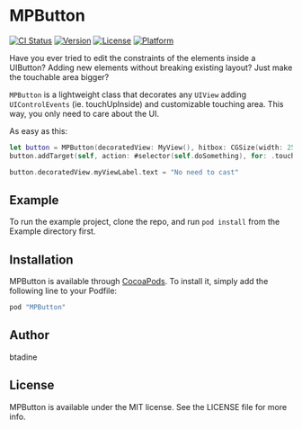 # MPButton

[![CI Status](http://img.shields.io/travis/btadine/MPButton.svg?style=flat)](https://travis-ci.org/btadine/MPButton)
[![Version](https://img.shields.io/cocoapods/v/MPButton.svg?style=flat)](http://cocoapods.org/pods/MPButton)
[![License](https://img.shields.io/cocoapods/l/MPButton.svg?style=flat)](http://cocoapods.org/pods/MPButton)
[![Platform](https://img.shields.io/cocoapods/p/MPButton.svg?style=flat)](http://cocoapods.org/pods/MPButton)

Have you ever tried to edit the constraints of the elements inside a UIButton? 
Adding new elements without breaking existing layout?
Just make the touchable area bigger?

`MPButton` is a lightweight class that decorates any `UIView` adding `UIControlEvents` (ie. touchUpInside) and customizable touching area. This way, you only need to care about the UI.

As easy as this: 
```swift
let button = MPButton(decoratedView: MyView(), hitbox: CGSize(width: 250, height: 90))
button.addTarget(self, action: #selector(self.doSomething), for: .touchUpInside)

button.decoratedView.myViewLabel.text = "No need to cast"
```



## Example

To run the example project, clone the repo, and run `pod install` from the Example directory first.

## Installation

MPButton is available through [CocoaPods](http://cocoapods.org). To install
it, simply add the following line to your Podfile:

```ruby
pod "MPButton"
```

## Author

btadine

## License

MPButton is available under the MIT license. See the LICENSE file for more info.
